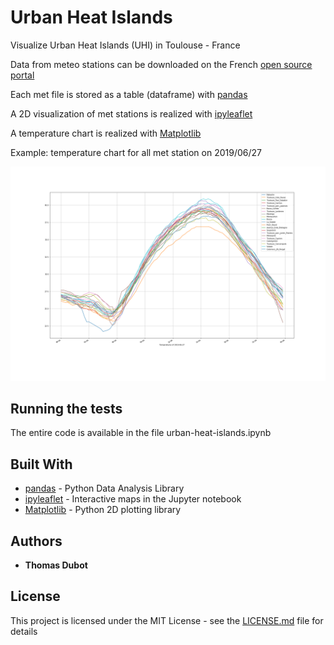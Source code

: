 # Urban Heat Islands

Visualize Urban Heat Islands (UHI) in Toulouse - France

Data from meteo stations can be downloaded on the French [open source portal](https://www.data.gouv.fr/)

Each met file is stored as a table (dataframe) with [pandas](https://pandas.pydata.org/)

A 2D visualization of met stations is realized with [ipyleaflet](https://ipyleaflet.readthedocs.io/en/latest/)

A temperature chart is realized with [Matplotlib](https://matplotlib.org/)

Example: temperature chart for all met station on 2019/06/27

![temperature chart](temperatures.png)

## Running the tests

The entire code is available in the file urban-heat-islands.ipynb

## Built With

* [pandas](https://pandas.pydata.org/) - Python Data Analysis Library
* [ipyleaflet](https://ipyleaflet.readthedocs.io/en/latest/) - Interactive maps in the Jupyter notebook
* [Matplotlib](https://matplotlib.org/) - Python 2D plotting library

## Authors

* **Thomas Dubot** 

## License

This project is licensed under the MIT License - see the [LICENSE.md](LICENSE.md) file for details
